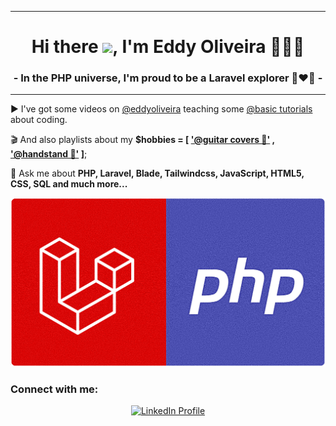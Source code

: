 <!--<img align="right" height="590em" src="https://raw.githubusercontent.com/eddyoliveiram/eddyoliveiram/master/laravel_php_v.png"/>-->
<hr>
<h1 align="center">Hi there <img src="https://raw.githubusercontent.com/kaueMarques/kaueMarques/master/hi.gif" height="30px">, I'm Eddy Oliveira 👨🏻‍💻</h1>
<h3 align="center">- In the PHP universe, I'm proud to be a Laravel explorer 🚀❤️🌌 -</h3>
<hr>

▶️ I've got some videos on [@eddyoliveira](https://www.youtube.com/@eddyoliveiram) teaching some [@basic tutorials](https://www.youtube.com/watch?v=t2TWm6oexps&list=PLZDWbS5yLEbdc_JM-choZ_wZFdkZUx9Mn&index=6) about coding.

🎬 And also playlists about my **$hobbies = [ ['@guitar covers 🎸'](https://www.youtube.com/watch?v=in4KsYpVnjE&list=PLZDWbS5yLEbcFsAXaH0WSyUmxIdbFEgcv&index=27) , ['@handstand 🤸'](https://www.youtube.com/watch?v=VNMLCUui4_o&list=PLZDWbS5yLEbfbfK_krb8rzhXBk0jpaL4l&index=4) ]**;

💬 Ask me about **PHP, Laravel, Blade, Tailwindcss, JavaScript, HTML5, CSS, SQL and much more...**
  
<div align="center">
  <img src="https://raw.githubusercontent.com/eddyoliveiram/eddyoliveiram/master/laravel_php.png" width="600px" style="max-width: 100%;">
</div>

<h3 align="left">Connect with me:</h3>
<div style="text-align: center;">
  <a href="https://linkedin.com/in/https://www.linkedin.com/in/eddy-mesquita-6b3832138/" target="blank">
    <img src="https://raw.githubusercontent.com/rahuldkjain/github-profile-readme-generator/master/src/images/icons/Social/linked-in-alt.svg" alt="LinkedIn Profile" height="30" width="40" />
  </a>
</div>

<!--<h3 align="left">Languages and Tools:</h3>
<p align="left"> <a href="https://getbootstrap.com" target="_blank" rel="noreferrer"> <img src="https://raw.githubusercontent.com/devicons/devicon/master/icons/bootstrap/bootstrap-plain-wordmark.svg" alt="bootstrap" width="40" height="40"/> </a> <a href="https://codeigniter.com" target="_blank" rel="noreferrer"> <img src="https://cdn.worldvectorlogo.com/logos/codeigniter.svg" alt="codeigniter" width="40" height="40"/> </a> <a href="https://www.w3schools.com/css/" target="_blank" rel="noreferrer"> <img src="https://raw.githubusercontent.com/devicons/devicon/master/icons/css3/css3-original-wordmark.svg" alt="css3" width="40" height="40"/> </a> <a href="https://www.docker.com/" target="_blank" rel="noreferrer"> <img src="https://raw.githubusercontent.com/devicons/devicon/master/icons/docker/docker-original-wordmark.svg" alt="docker" width="40" height="40"/> </a> <a href="https://www.w3.org/html/" target="_blank" rel="noreferrer"> <img src="https://raw.githubusercontent.com/devicons/devicon/master/icons/html5/html5-original-wordmark.svg" alt="html5" width="40" height="40"/> </a> <a href="https://developer.mozilla.org/en-US/docs/Web/JavaScript" target="_blank" rel="noreferrer"> <img src="https://raw.githubusercontent.com/devicons/devicon/master/icons/javascript/javascript-original.svg" alt="javascript" width="40" height="40"/> </a> <a href="https://laravel.com/" target="_blank" rel="noreferrer"> <img src="https://raw.githubusercontent.com/devicons/devicon/master/icons/laravel/laravel-plain-wordmark.svg" alt="laravel" width="40" height="40"/> </a> <a href="https://www.microsoft.com/en-us/sql-server" target="_blank" rel="noreferrer"> <img src="https://www.svgrepo.com/show/303229/microsoft-sql-server-logo.svg" alt="mssql" width="40" height="40"/> </a> <a href="https://www.mysql.com/" target="_blank" rel="noreferrer"> <img src="https://raw.githubusercontent.com/devicons/devicon/master/icons/mysql/mysql-original-wordmark.svg" alt="mysql" width="40" height="40"/> </a> <a href="https://www.php.net" target="_blank" rel="noreferrer"> <img src="https://raw.githubusercontent.com/devicons/devicon/master/icons/php/php-original.svg" alt="php" width="40" height="40"/> </a> <a href="https://www.postgresql.org" target="_blank" rel="noreferrer"> <img src="https://raw.githubusercontent.com/devicons/devicon/master/icons/postgresql/postgresql-original-wordmark.svg" alt="postgresql" width="40" height="40"/> </a> <a href="https://redis.io" target="_blank" rel="noreferrer"> <img src="https://raw.githubusercontent.com/devicons/devicon/master/icons/redis/redis-original-wordmark.svg" alt="redis" width="40" height="40"/> </a> <a href="https://tailwindcss.com/" target="_blank" rel="noreferrer"> <img src="https://www.vectorlogo.zone/logos/tailwindcss/tailwindcss-icon.svg" alt="tailwind" width="40" height="40"/> </a> </p>-->



